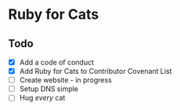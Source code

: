 # Ruby for Cats

## Todo

- [X] Add a code of conduct  
- [X] Add Ruby for Cats to Contributor Covenant List
- [ ] Create website - in progress
- [ ] Setup DNS simple
- [ ] Hug *every* cat
